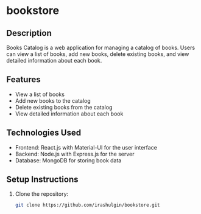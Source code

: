 # bookstore

## Description

Books Catalog is a web application for managing a catalog of books. Users can view a list of books, add new books, delete existing books, and view detailed information about each book.

## Features

- View a list of books
- Add new books to the catalog
- Delete existing books from the catalog
- View detailed information about each book

## Technologies Used

- Frontend: React.js with Material-UI for the user interface
- Backend: Node.js with Express.js for the server
- Database: MongoDB for storing book data

## Setup Instructions

1. Clone the repository:
   ```bash
   git clone https://github.com/irashulgin/bookstore.git
